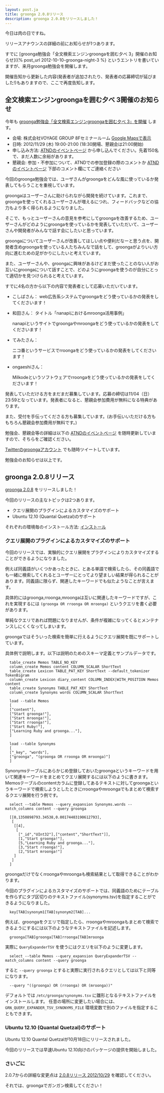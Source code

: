 ```yaml
---
layout: post.ja
title: groonga 2.0.8リリース
description: groonga 2.0.8をリリースしました！
---
```


今日は肉の日ですね。

リリースアナウンスの詳細の前にお知らせが1つあります。

すでに [groonga勉強会「全文検索エンジンgroongaを囲む夕べ
3」開催のお知らせ]({% post_url 2012-10-10-groonga-night-3 %}
というエントリを書いていますが、来月groonga勉強会を開催します。

開催告知から更新した内容(発表者が追加されたり、発表者の応募締切が延びました!)もありますので、ここで再度告知します。

全文検索エンジンgroongaを囲む夕べ 3開催のお知らせ
-------------------------------------------------

今年も [groonga勉強会「全文検索エンジンgroongaを囲む夕べ
3」を開催](http://atnd.org/events/33070) します。

-   会場:
     株式会社VOYAGE GROUP 8Fセミナールーム [Google
    Mapsで表示](https://www.google.co.jp/maps?q=35.6553195,139.6937795%28%E6%9D%B1%E4%BA%AC%E9%83%BD%E6%B8%8B%E8%B0%B7%E5%8C%BA%E7%A5%9E%E6%B3%89%E7%94%BA8-16%29&z=17)
-   日時:
     2012/11/29 (木) 19:00-21:00 (18:30開場、懇親会は21:00開始)
-   申し込み方法:
     [ATNDのイベントページ](http://atnd.org/events/33070)
    から申し込んでください。先着150名で、まだ人数に余裕があります。
-   懇親会:
     参加・不参加について、ATNDでの参加登録の際のコメントか
    [ATNDのイベントページ](http://atnd.org/events/33070)
    下部のコメント欄にてご連絡ください

今回のgroonga勉強会では、ユーザさんがgroongaをどんな風に使っているか発表してもらうことを重視しています。

groongaはユーザーさんに助けられながら開発を続けています。これまで、groongaを使ってくれるユーザーさんが増えるにつれ、フィードバックなどの協力もより多く得られるようになりました。

そこで、もっとユーザーさんの意見を参考にしてgroongaを改善するため、ユーザーさんがどのようにgroongaを使っているかを発表していただいて、ユーザーさんや開発者がみんなで話す会にしたいと思っています。

groongaについてユーザーさんが改善してほしい点や便利だなーと思う点を、開発者含めgroongaを使っている人たちみんなで話をして、groongaがよりいい方向に進むための足がかりにしたいと考えています。

また、ユーザーさんや、groongaに興味があるけどまだ使ったことのない人がお互いにgroongaについて話すことで、どのようにgroongaを使うのが自分にとって適切かを見つけられると考えています。

すでに4名の方から以下の内容で発表者として応募いただいています。

-   こしばさん：
     web広告系システムでgroongaをどう使っているかの発表をしてくださいます！
-   和田さん： タイトル「nanapiにおけるmroonga活用事例」

    nanapiというサイトでgroongaやmroongaをどう使っているかの発表をしてくださいます！
-   てみたさん：

    ニコ番というサービスでrroongaをどう使っているかの発表をしてくださいます！
-   ongaeshiさん：

    Milkodeというソフトウェアでrroongaをどう使っているかの発表をしてくださいます！

発表していただける方をまだまだ募集しています。応募の締切は11/04（日）23:59となっています。発表者になると、懇親会参加費用が無料になる特典があります。

また、受付を手伝ってくださる方も募集しています。(お手伝いいただける方ももちろん懇親会参加費用が無料です。)

勉強会、懇親会等の詳細は以下の
[ATNDのイベントページ](http://atnd.org/events/33070)
を随時更新していますので、そちらをご確認ください。

[Twitterのgroongaアカウント](https://twitter.com/groonga)
でも随時ツイートしています。

勉強会のお知らせは以上です。

groonga 2.0.8リリース
---------------------

[groonga 2.0.8](/ja/docs/news.html#release-2-0-8) をリリースしました！

今回のリリースの主なトピックは2つあります。

-   クエリ展開のプラグインによるカスタマイズのサポート
-   Ubuntu 12.10 (Quantal Quetzal)のサポート

それぞれの環境毎のインストール方法:
[インストール](/ja/docs/install.html)

### クエリ展開のプラグインによるカスタマイズのサポート

今回のリリースでは、実験的にクエリ展開をプラグインによりカスタマイズすることができるようになりました。

例えば同義語がいくつかあったときに、とある単語で検索したら、その同義語でも一緒に検索してくれるとユーザーにとってより望ましい結果が得られることがあります。同義語に限らず、関連したキーワードでも似たようなことが言えます。

具体的にはgroonga,rroonga,mroongaは互いに関連したキーワードですが、これを実現するには
`(groonga OR rroonga OR mroonga)` というクエリを書く必要があります。

単純なクエリであれば問題になりませんが、条件が複雑になってくるとメンテナンスしにくくなってしまいます。

groongaではそういった検索を簡単に行えるようにクエリ展開を既にサポートしています。

具体例で説明します。以下は説明のためのスキーマ定義とサンプルデータです。

      table_create Memos TABLE_NO_KEY
      column_create Memos content COLUMN_SCALAR ShortText
      table_create Lexicon TABLE_PAT_KEY ShortText --default_tokenizer TokenBigram
      column_create Lexicon diary_content COLUMN_INDEX|WITH_POSITION Memos content
      table_create Synonyms TABLE_PAT_KEY ShortText
      column_create Synonyms words COLUMN_SCALAR ShortText

      load --table Memos
      [
      ["content"],
      ["Start groonga!"],
      ["Start mroonga!"],
      ["Start rroonga!"],
      ["Start Ruby!"],
      ["Learning Ruby and groonga..."],
      ]

      load --table Synonyms
      [
      ["_key", "words"],
      ["groonga", "(groonga OR rroonga OR mroonga)"]
      ]

Synonymsテーブルにあらかじめ登録しておいたgroongaというキーワードを用いて関連キーワードをまとめてクエリ展開するには以下のように書きます。
Memosテーブルのcontentカラムに登録してあるテキストに対してgroongaというキーワードで検索しようとしたときにrroongaやmroongaでもまとめて検索するクエリ展開を行う例です。

      select --table Memos --query_expansion Synonyms.words --match_columns content --query groonga

      [[0,1350898793.34538,0.00174403190612793],
       [
        [[4],
         [
          ["_id","UInt32"],["content","ShortText"]],
          [1,"Start groonga!"],
          [5,"Learning Ruby and groonga..."],
          [3,"Start rroonga!"],
          [2,"Start mroonga!"]
        ]
       ]
      ]

groongaだけでなくrroongaやmroongaも検索結果として取得できることがわかります。

今回のプラグインによるカスタマイズのサポートでは、同義語のためにテーブルを作らずにタブ区切りのテキストファイル(synonyms.tsv)を指定することができるようになりました。

      key[TAB]synonym1[TAB]synonym2[TAB]...

例えば、groongaをクエリで指定したら、rroongaやmroongaもまとめて検索できるようにするには以下のようなテキストファイルを記述します。

      groonga[TAB]groonga[TAB]rroonga[TAB]mroonga

実際に `QueryExpanderTSV` を使うにはクエリを以下のように変更します。

      select --table Memos --query_expansion QueryExpanderTSV --match_columns content --query groonga

すると `--query groonga`
とすると実際に実行されるクエリとしては以下と同等になります。

      --query "((groonga) OR (rroonga) OR (mroonga))" 

デフォルトでは `/etc/groonga/synonyms.tsv`
に雛形となるテキストファイルをインストールします。
任意の場所に変更したい場合には、 `GRN_QUERY_EXPANDER_TSV_SYNONYMS_FILE`
環境変数で別のファイルを指定することもできます。

### Ubuntu 12.10 (Quantal Quetzal)のサポート

Ubuntu 12.10 Quantal Quetzalが10月18日にリリースされました。

今回のリリースでは早速Ubuntu 12.10向けのパッケージの提供を開始しました。

### さいごに

2.0.7からの詳細な変更点は [2.0.8リリース
2012/10/29](/ja/docs/news.html#release-2-0-8) を確認してください。

それでは、groongaでガンガン検索してください！
